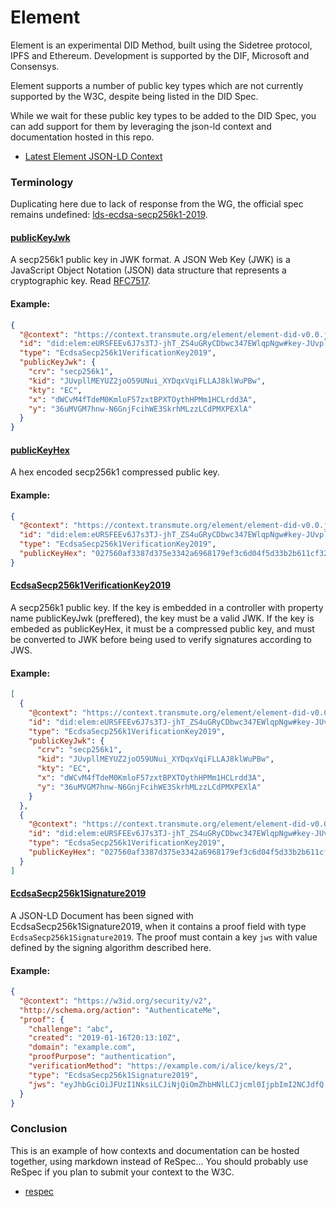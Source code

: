 # Element

Element is an experimental DID Method, built using the Sidetree protocol, IPFS and Ethereum. Development is supported by the DIF, Microsoft and Consensys.

Element supports a number of public key types which are not currently supported by the W3C, despite being listed in the DID Spec.

While we wait for these public key types to be added to the DID Spec, you can add support for them by leveraging the json-ld context and documentation hosted in this repo.

- [Latest Element JSON-LD Context](./element-did-v0.0.jsonld)

### Terminology

Duplicating here due to lack of response from the WG, the official spec remains undefined: [lds-ecdsa-secp256k1-2019](https://github.com/w3c-dvcg/lds-ecdsa-secp256k1-2019).

<h4 id="publicKeyJwk"><a href="#publicKeyJwk">publicKeyJwk</a></h4>

A secp256k1 public key in JWK format. A JSON Web Key (JWK) is a JavaScript Object Notation (JSON) data structure that represents a cryptographic key. Read [RFC7517](https://tools.ietf.org/html/rfc7517).

#### Example:

```json
{
  "@context": "https://context.transmute.org/element/element-did-v0.0.jsonld",
  "id": "did:elem:eURSFEEv6J7s3TJ-jhT_ZS4uGRyCDbwc347EWlqpNgw#key-JUvpllMEYUZ2joO59UNui_XYDqxVqiFLLAJ8klWuPBw",
  "type": "EcdsaSecp256k1VerificationKey2019",
  "publicKeyJwk": {
    "crv": "secp256k1",
    "kid": "JUvpllMEYUZ2joO59UNui_XYDqxVqiFLLAJ8klWuPBw",
    "kty": "EC",
    "x": "dWCvM4fTdeM0KmloF57zxtBPXTOythHPMm1HCLrdd3A",
    "y": "36uMVGM7hnw-N6GnjFcihWE3SkrhMLzzLCdPMXPEXlA"
  }
}
```

<h4 id="publicKeyHex"><a href="#publicKeyHex">publicKeyHex</a></h4>

A hex encoded secp256k1 compressed public key.

#### Example:

```json
{
  "@context": "https://context.transmute.org/element/element-did-v0.0.jsonld",
  "id": "did:elem:eURSFEEv6J7s3TJ-jhT_ZS4uGRyCDbwc347EWlqpNgw#key-JUvpllMEYUZ2joO59UNui_XYDqxVqiFLLAJ8klWuPBw",
  "type": "EcdsaSecp256k1VerificationKey2019",
  "publicKeyHex": "027560af3387d375e3342a6968179ef3c6d04f5d33b2b611cf326d4708badd7770"
}
```

<h4 id="EcdsaSecp256k1VerificationKey2019"><a href="#EcdsaSecp256k1VerificationKey2019">EcdsaSecp256k1VerificationKey2019</a></h4>

A secp256k1 public key. If the key is embedded in a controller with property name publicKeyJwk (preffered), the key must be a valid JWK. If the key is embeded as publicKeyHex, it must be a compressed public key, and must be converted to JWK before being used to verify signatures according to JWS.

#### Example:

```json
[
  {
    "@context": "https://context.transmute.org/element/element-did-v0.0.jsonld",
    "id": "did:elem:eURSFEEv6J7s3TJ-jhT_ZS4uGRyCDbwc347EWlqpNgw#key-JUvpllMEYUZ2joO59UNui_XYDqxVqiFLLAJ8klWuPBw",
    "type": "EcdsaSecp256k1VerificationKey2019",
    "publicKeyJwk": {
      "crv": "secp256k1",
      "kid": "JUvpllMEYUZ2joO59UNui_XYDqxVqiFLLAJ8klWuPBw",
      "kty": "EC",
      "x": "dWCvM4fTdeM0KmloF57zxtBPXTOythHPMm1HCLrdd3A",
      "y": "36uMVGM7hnw-N6GnjFcihWE3SkrhMLzzLCdPMXPEXlA"
    }
  },
  {
    "@context": "https://context.transmute.org/element/element-did-v0.0.jsonld",
    "id": "did:elem:eURSFEEv6J7s3TJ-jhT_ZS4uGRyCDbwc347EWlqpNgw#key-JUvpllMEYUZ2joO59UNui_XYDqxVqiFLLAJ8klWuPBw",
    "type": "EcdsaSecp256k1VerificationKey2019",
    "publicKeyHex": "027560af3387d375e3342a6968179ef3c6d04f5d33b2b611cf326d4708badd7770"
  }
]
```

<h4 id="EcdsaSecp256k1Signature2019"><a href="#EcdsaSecp256k1Signature2019">EcdsaSecp256k1Signature2019</a></h4>

A JSON-LD Document has been signed with EcdsaSecp256k1Signature2019,
when it contains a proof field with type `EcdsaSecp256k1Signature2019`. The proof must contain a key `jws` with value defined by the signing algorithm described here.

#### Example:

```json
{
  "@context": "https://w3id.org/security/v2",
  "http://schema.org/action": "AuthenticateMe",
  "proof": {
    "challenge": "abc",
    "created": "2019-01-16T20:13:10Z",
    "domain": "example.com",
    "proofPurpose": "authentication",
    "verificationMethod": "https://example.com/i/alice/keys/2",
    "type": "EcdsaSecp256k1Signature2019",
    "jws": "eyJhbGciOiJFUzI1NksiLCJiNjQiOmZhbHNlLCJjcml0IjpbImI2NCJdfQ..QgbRWT8w1LJet_KFofNfz_TVs27z4pwdPwUHhXYUaFlKicBQp6U1H5Kx-mST6uFvIyOqrYTJifDijZbtAfi0MA"
  }
}
```

### Conclusion

This is an example of how contexts and documentation can be hosted together, using markdown instead of ReSpec... You should probably use ReSpec if you plan to submit your context to the W3C.

- [respec](https://github.com/w3c/respec)
